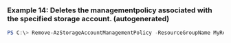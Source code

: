
### Example 14: Deletes the managementpolicy associated with the specified storage account. (autogenerated)
```powershell
PS C:\> Remove-AzStorageAccountManagementPolicy -ResourceGroupName MyResourceGroup -StorageAccountName {StorageAccountName}


